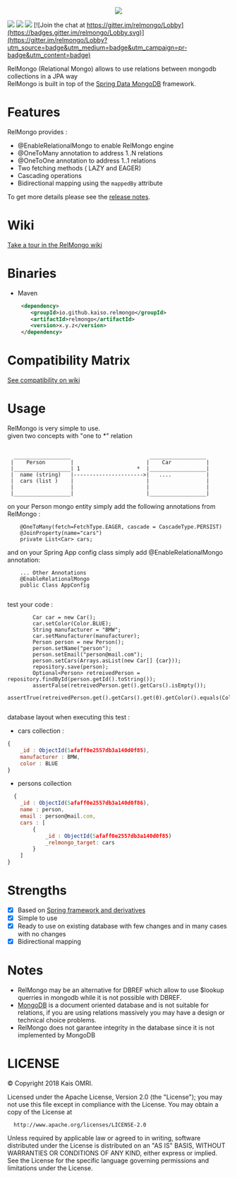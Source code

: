 <p align="center">
  <img src="https://raw.githubusercontent.com/kaiso/relmongo/master/docs/images/logo.png">
</p>
  
[![][license img]][license]
[![][maven img]][maven]
[![][build img]][build]
[![Join the chat at https://gitter.im/relmongo/Lobby](https://badges.gitter.im/relmongo/Lobby.svg)](https://gitter.im/relmongo/Lobby?utm_source=badge&utm_medium=badge&utm_campaign=pr-badge&utm_content=badge)
<br>

RelMongo (Relational Mongo) allows to use relations between mongodb collections in a JPA way <br>
RelMongo is built in top of the [Spring Data MongoDB](https://projects.spring.io/spring-data-mongodb/) framework.
# Features
 RelMongo provides :
 - @EnableRelationalMongo to enable RelMongo engine
 - @OneToMany annotation to address 1..N relations
 - @OneToOne annotation to address 1..1 relations
 - Two fetching methods ( LAZY and EAGER)
 - Cascading operations
 - Bidirectional mapping using the `mappedBy` attribute
 
To get more details please see the [release notes](https://github.com/kaiso/relmongo/releases).
# Wiki
 [Take a tour in the RelMongo wiki](https://github.com/kaiso/relmongo/wiki)
# Binaries
- Maven
  ```xml
   <dependency>
      <groupId>io.github.kaiso.relmongo</groupId>
      <artifactId>relmongo</artifactId>
      <version>x.y.z</version>
   </dependency>
  ```
# Compatibility Matrix

[See compatibility on wiki](https://github.com/kaiso/relmongo/wiki/Compatibility-Matrix)

# Usage
RelMongo is very simple to use.<br>
given two concepts with "one to *" relation<br><br>

      __________________                         __________________
     |    Person        |                       |    Car           |
     |__________________| 1                  *  |__________________|
     |  name (string)   |---------------------->|   ....           |
     |  cars (list )    |                       |                  |
     |                  |                       |                  |
     |__________________|                       |__________________|

on your Person mongo entity simply add the following annotations from RelMongo :
```
    @OneToMany(fetch=FetchType.EAGER, cascade = CascadeType.PERSIST)
    @JoinProperty(name="cars")
    private List<Car> cars;
```
and on your Spring App config class simply add @EnableRelationalMongo annotation:
``` 
    ... Other Annotations
    @EnableRelationalMongo
    public Class AppConfig
    
```
test your code :
``` 
        Car car = new Car();
        car.setColor(Color.BLUE);
        String manufacturer = "BMW";
        car.setManufacturer(manufacturer);
        Person person = new Person();
        person.setName("person");
        person.setEmail("person@mail.com");
        person.setCars(Arrays.asList(new Car[] {car}));
        repository.save(person);
        Optional<Person> retreivedPerson = repository.findById(person.getId().toString());
        assertFalse(retreivedPerson.get().getCars().isEmpty());
        assertTrue(retreivedPerson.get().getCars().get(0).getColor().equals(Color.BLUE));
        
```

database layout when executing this test :
- cars collection :
```javascript 
{
    _id : ObjectId(5afaff0e2557db3a140d0f85),
    manufacturer : BMW,
    color : BLUE
}
``` 
- persons collection
```javascript 
  {
    _id : ObjectId(5afaff0e2557db3a140d0f86),
    name : person,
    email : person@mail.com,
    cars : [ 
        {
            _id : ObjectId(5afaff0e2557db3a140d0f85)
            _relmongo_target: cars
        }
    ]
}
``` 
# Strengths
- [x] Based on [Spring framework and derivatives](https://spring.io/)
- [x] Simple to use
- [x] Ready to use on existing database with few changes and in many cases with no changes
- [x] Bidirectional mapping
# Notes
- RelMongo may be an alternative for DBREF which allow to use $lookup querries in mongodb while it is not possible with DBREF.
- [MongoDB](https://www.mongodb.com/) is a document oriented database and is not suitable for relations, if you are using relations massively you may have
a design or technical choice problems.
- RelMongo does not garantee integrity in the database since it is not implemented by MongoDB


# LICENSE

   © Copyright 2018 Kais OMRI.

   Licensed under the Apache License, Version 2.0 (the "License");
   you may not use this file except in compliance with the License.
   You may obtain a copy of the License at

      http://www.apache.org/licenses/LICENSE-2.0

  Unless required by applicable law or agreed to in writing, software
  distributed under the License is distributed on an "AS IS" BASIS,
  WITHOUT WARRANTIES OR CONDITIONS OF ANY KIND, either express or implied.
  See the License for the specific language governing permissions and
  limitations under the License.

[license]:LICENSE-2.0.txt
[license img]:https://img.shields.io/badge/License-Apache%202-blue.svg
[maven]:http://search.maven.org/#search|gav|1|g:"io.github.kaiso.relmongo"%20AND%20a:"relmongo"
[maven img]:https://maven-badges.herokuapp.com/maven-central/io.github.kaiso.relmongo/relmongo/badge.svg
[build]:https://travis-ci.org/kaiso/relmongo
[build img]:https://travis-ci.org/kaiso/relmongo.svg?branch=master


